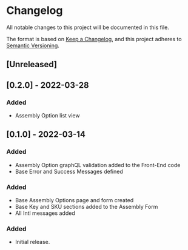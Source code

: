 # Changelog

All notable changes to this project will be documented in this file.

The format is based on [Keep a Changelog](https://keepachangelog.com/en/1.0.0/),
and this project adheres to [Semantic Versioning](https://semver.org/spec/v2.0.0.html).

## [Unreleased]

## [0.2.0] - 2022-03-28

### Added
- Assembly Option list view

## [0.1.0] - 2022-03-14

### Added
- Assembly Option graphQL validation added to the Front-End code
- Base Error and Success Messages defined

### Added
- Base Assembly Options page and form created
- Base Key and SKU sections added to the Assembly Form
- All Intl messages added

### Added

- Initial release.
